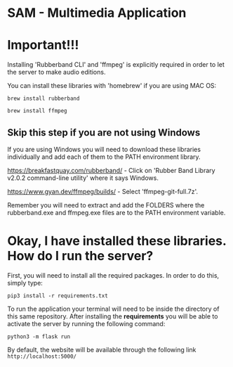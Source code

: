# SAM - Multimedia Application

# Important!!!

Installing 'Rubberband CLI' and 'ffmpeg' is explicitly required in order to let the server to make audio editions.

You can install these libraries with 'homebrew' if you are using MAC OS:

```
brew install rubberband
```

```
brew install ffmpeg
```

## Skip this step if you are not using Windows

If you are using Windows you will need to download these libraries individually and add each of them to the PATH environment library.

https://breakfastquay.com/rubberband/ - Click on 'Rubber Band Library v2.0.2 command-line utility' where it says Windows.

https://www.gyan.dev/ffmpeg/builds/ - Select 'ffmpeg-git-full.7z'. 

Remember you will need to extract and add the FOLDERS where the rubberband.exe and ffmpeg.exe files are to the PATH environment variable. 

# Okay, I have installed these libraries. How do I run the server?

First, you will need to install all the required packages. In order to do this, simply type:

```
pip3 install -r requirements.txt
```

To run the application your terminal will need to be inside the directory of this same repository. After installing the **requirements** you will be able to activate the server by running the following command:

```
python3 -m flask run
```

By default, the website will be available through the following link ```http://localhost:5000/```
